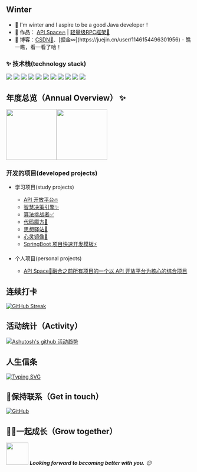 ## Winter

- 🌹 I'm winter and I aspire to be a good Java developer！
- 🏡 作品： <a href="https://github.com/lhccong/we-go" target="_blank">API Space🔥</a> | <a href="https://github.com/lhccong/CRPC" target="_blank">轻量级RPC框架🚀</a>
- :pencil: 博客：[CSDN💬](https://blog.csdn.net/LHCong_)、[掘金💤](https://juejin.cn/user/1146154496301956) - 瞧一瞧，看一看了哈！


### ✨ 技术栈(technology stack)   

![](https://img.shields.io/badge/-Java-4C7491?style=flat-square&logo=java&logoColor=fff)
![](https://img.shields.io/badge/-Spring-5FB832?style=flat-square&logo=Spring&logoColor=fff)
![](https://img.shields.io/badge/-Python-3e74a2?style=flat-square&logo=Python&logoColor=fff)
![](https://img.shields.io/badge/-Node.js-339933?style=flat-square&logo=Node.js&logoColor=fff)
![](https://img.shields.io/badge/-Vue-4fc08d?style=flat-square&logo=Vue.js&logoColor=fff)
![](https://img.shields.io/badge/-React-2d98ce?style=flat-square&logo=React&logoColor=fff)
![](https://img.shields.io/badge/-Docker-2496ED?style=flat-square&logo=Docker&logoColor=fff)
![](https://img.shields.io/badge/-Linux-000000?style=flat-square&logo=Linux&logoColor=fff)
![](https://img.shields.io/badge/-MySQL-4479A1?style=flat-square&logo=MySQL&logoColor=fff)
![](https://img.shields.io/badge/-Redis-DC382D?style=flat-square&logo=Redis&logoColor=fff)
![](https://img.shields.io/badge/-Git-E84E31?style=flat-square&logo=Git&logoColor=fff)


## 年度总览（Annual Overview） ✨

<img align="" height="137px" src="https://github-readme-stats.vercel.app/api?username=wwdhbw&hide_title=true&hide_border=true&show_icons=true&include_all_commits=true&line_height=21&bg_color=0,EC6C6C,FFD479,FFFC79,73FA79&theme=graywhite&locale=cn" /><img align="" height="137px" src="https://github-readme-stats.vercel.app/api/top-langs/?username=wwdhbw&hide_title=true&hide_border=true&layout=compact&bg_color=0,73FA79,73FDFF,D783FF&theme=graywhite&locale=cn" />
### 开发的项目(developed projects)

- 学习项目(study projects)
  - [API 开放平台🔥](https://github.com/lhccong/we-go)
  - [智慧决策引擎✨](https://github.com/lhccong/short-link-dog-backend)
  - [算法挑战者✅](https://github.com/lhccong/Coj-backend)
  - [代码魔方🌱](https://github.com/lhccong/wanwu-code-backend)
  - [思想驿站🚀](https://github.com/lhccong/wanwu-generator)
  - [心灵镜像💭](https://github.com/lhccong/wanwu-generator)
  - [SpringBoot 项目快速开发模板⚡](https://github.com/lhccong/springboot-init)

- 个人项目(personal projects)
  - [API Space🚀融合之前所有项目的一个以 API 开放平台为核心的综合项目](https://github.com/lhccong/CRPC)

## 连续打卡
[![GitHub Streak](https://streak-stats.demolab.com/?user=wwdhbw)](https://git.io/streak-stats)

## 活动统计（Activity）

[![Ashutosh's github 活动趋势](https://github-readme-activity-graph.vercel.app/graph?username=wwdhbw&theme=github-compact)](https://github.com/ashutosh00710/github-readme-activity-graph)

## 人生信条
[![Typing SVG](https://readme-typing-svg.demolab.com/?lines=路虽远行则将至;事虽难做则必成)](https://git.io/typing-svg)

## 🎉保持联系（Get in touch）

[![GitHub](https://img.shields.io/badge/GitHub-grey?logo=github)](https://github.com/wwdhbw)

## 👬🏻一起成长（Grow together）

<img src="https://media.giphy.com/media/LnQjpWaON8nhr21vNW/giphy.gif" width="60"> <em><b>Looking forward to becoming better with you.</b> 😊</em>

